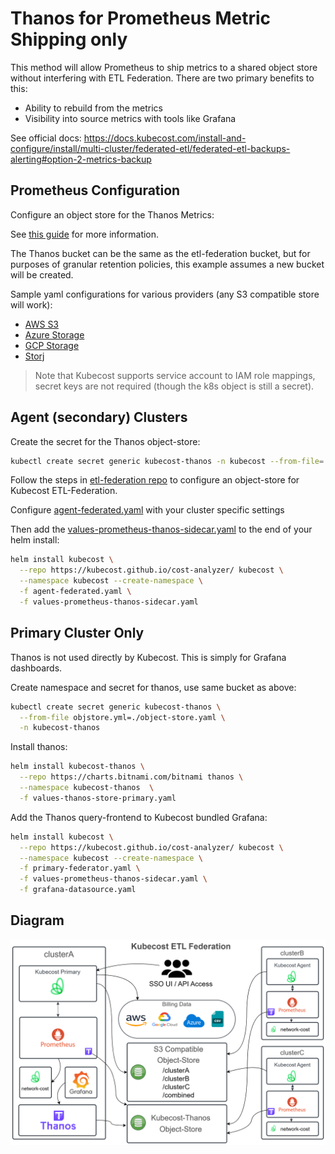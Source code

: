 # Thanos for Prometheus Metric Shipping only

This method will allow Prometheus to ship metrics to a shared object store without interfering with ETL Federation. There are two primary benefits to this:

- Ability to rebuild from the metrics
- Visibility into source metrics with tools like Grafana

See official docs: <https://docs.kubecost.com/install-and-configure/install/multi-cluster/federated-etl/federated-etl-backups-alerting#option-2-metrics-backup>

## Prometheus Configuration

Configure an object store for the Thanos Metrics:

See [this guide](https://docs.kubecost.com/install-and-configure/install/multi-cluster/thanos-setup/long-term-storage#step-1-create-object-store.yaml) for more information.

The Thanos bucket can be the same as the etl-federation bucket, but for purposes of granular retention policies, this example assumes a new bucket will be created.

Sample yaml configurations for various providers (any S3 compatible store will work):
- [AWS S3](../../aws/object-store.yaml)
- [Azure Storage](../../azure/object-store.yaml)
- [GCP Storage](../../gcp/object-store.yaml)
- [Storj](https://docs.kubecost.com/install-and-configure/install/etl-backup#storj)

> Note that Kubecost supports service account to IAM role mappings, secret keys are not required (though the k8s object is still a secret).


## Agent (secondary) Clusters
Create the secret for the Thanos object-store:

```sh
kubectl create secret generic kubecost-thanos -n kubecost --from-file=./object-store.yaml
```

Follow the steps in [etl-federation repo](https://github.com/kubecost/poc-common-configurations/tree/main/etl-federation) to configure an object-store for Kubecost ETL-Federation.

Configure [agent-federated.yaml](../agent-federated.yaml) with your cluster specific settings

Then add the [values-prometheus-thanos-sidecar.yaml](values-prometheus-thanos-sidecar.yaml) to the end of your helm install:

```sh
helm install kubecost \
  --repo https://kubecost.github.io/cost-analyzer/ kubecost \
  --namespace kubecost --create-namespace \
  -f agent-federated.yaml \
  -f values-prometheus-thanos-sidecar.yaml
```

## Primary Cluster Only

Thanos is not used directly by Kubecost. This is simply for Grafana dashboards.

Create namespace and secret for thanos, use same bucket as above:

```sh
kubectl create secret generic kubecost-thanos \
  --from-file objstore.yml=./object-store.yaml \
  -n kubecost-thanos
```

Install thanos:

```sh
helm install kubecost-thanos \
  --repo https://charts.bitnami.com/bitnami thanos \
  --namespace kubecost-thanos  \
  -f values-thanos-store-primary.yaml
```

Add the Thanos query-frontend to Kubecost bundled Grafana:

```sh
helm install kubecost \
  --repo https://kubecost.github.io/cost-analyzer/ kubecost \
  --namespace kubecost --create-namespace \
  -f primary-federator.yaml \
  -f values-prometheus-thanos-sidecar.yaml \
  -f grafana-datasource.yaml
```

## Diagram

![diagram](Federated-ETL-Thanos-Architecture.png)